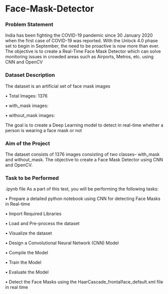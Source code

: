 # Face-Mask-Detector
### Problem Statement
India has been fighting the COVID-19 pandemic since 30 January 2020 when the first case of COVID-19 was reported. With the Unlock 4.0 phase set to begin in September, the need to be proactive is now more than ever. The objective is to create a Real-Time Face Mask Detector which can solve monitoring issues in crowded areas such as Airports, Metros, etc. using CNN and OpenCV

### Dataset Description
The dataset is an artificial set of face mask images

• Total Images: 1376

• with_mask images:

• without_mask images:

The goal is to create a Deep Learning model to detect in real-time whether a person is wearing a face mask or not

### Aim of the Project
The dataset consists of 1376 images consisting of two classes– with_mask and without_mask. The objective to create a Face Mask Detector using CNN and OpenCV.

### Task to be Performed
.ipynb file As a part of this test, you will be performing the following tasks:

• Prepare a detailed python notebook using CNN for detecting Face Masks in Real-time

• Import Required Libraries

• Load and Pre-process the dataset

• Visualize the dataset

• Design a Convolutional Neural Network (CNN) Model

• Compile the Model

• Train the Model

• Evaluate the Model

• Detect the Face Masks using the HaarCascade_frontalface_default.xml file in real time

